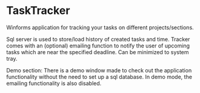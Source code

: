 # TaskTracker
Winforms application for tracking your tasks on different projects/sections.

Sql server is used to store/load history of created tasks and time.
Tracker comes with an (optional) emailing function to notify the user of upcoming tasks which are near the specified deadline.
Can be minimized to system tray.

Demo section:
There is a demo window made to check out the application functionality without the need to set up a sql database.
In demo mode, the emailing functionality is also disabled.
